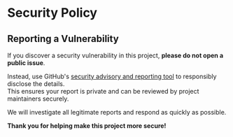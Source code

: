 # Security Policy

## Reporting a Vulnerability

If you discover a security vulnerability in this project, **please do not open a public issue**.

Instead, use GitHub's [security advisory and reporting tool](https://github.com/azrod/cryptio/security/advisories/new) to responsibly disclose the details.  
This ensures your report is private and can be reviewed by project maintainers securely.

We will investigate all legitimate reports and respond as quickly as possible.

**Thank you for helping make this project more secure!**

